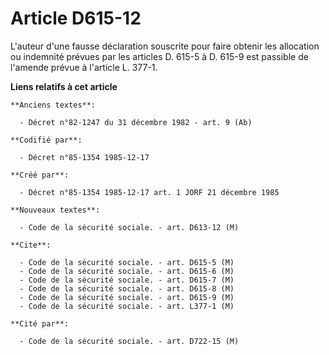 # Article D615-12

L'auteur d'une fausse déclaration souscrite pour faire obtenir les allocation ou indemnité prévues par les articles D. 615-5
à D. 615-9 est passible de l'amende prévue à l'article L. 377-1.

**Liens relatifs à cet article**

	**Anciens textes**:

	  - Décret n°82-1247 du 31 décembre 1982 - art. 9 (Ab)

	**Codifié par**:

	  - Décret n°85-1354 1985-12-17

	**Créé par**:

	  - Décret n°85-1354 1985-12-17 art. 1 JORF 21 décembre 1985

	**Nouveaux textes**:

	  - Code de la sécurité sociale. - art. D613-12 (M)

	**Cite**:

	  - Code de la sécurité sociale. - art. D615-5 (M)
	  - Code de la sécurité sociale. - art. D615-6 (M)
	  - Code de la sécurité sociale. - art. D615-7 (M)
	  - Code de la sécurité sociale. - art. D615-8 (M)
	  - Code de la sécurité sociale. - art. D615-9 (M)
	  - Code de la sécurité sociale. - art. L377-1 (M)

	**Cité par**:

	  - Code de la sécurité sociale. - art. D722-15 (M)
